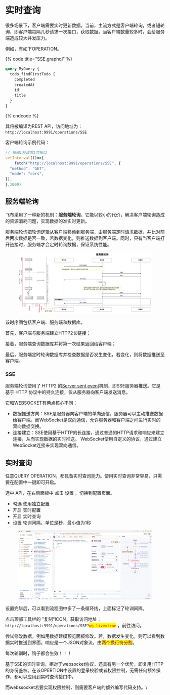 # 实时查询

很多场景下，客户端需要实时更新数据。当前，主流方式是客户端轮询，或者短轮询，即客户端每隔几秒请求一次接口，获取数据。当客户端数量较多时，会给服务端造成较大并发压力。

例如，有如下OPERATION。

{% code title="SSE.graphql" %}
```graphql
query MyQuery {
  todo_findFirstTodo {
    completed
    createdAt
    id
    title
  }
}
```
{% endcode %}

其将被编译为REST API，访问地址为： `http://localhost:9991/operations/SSE`

客户端轮询示例代码：

```javascript
// 每隔1秒请求1次接口
setInterval(()=>{
    fetch("http://localhost:9991/operations/SSE", {
  "method": "GET",
  "mode": "cors",
});
},1000)
```

## 服务端轮询

飞布采用了一种新的机制：**服务端轮询**。它能以较小的代价，解决客户端轮询造成的资源消耗问题，实现数据的准实时更新。

服务端轮询把轮询逻辑从客户端移动到服务端，由服务端定时请求数据，并比对前后两次数据是否一致，若数据变化，则推送数据到客户端。同时，只有当客户端打开链接时，服务端才会定时轮询数据，保证系统性能。

<figure><img src="../../.gitbook/assets/image.png" alt=""><figcaption></figcaption></figure>

该时序图包括客户端、服务端和数据库。

首先，客户端与服务端建立HTTP2长链接；

接着，服务端查询数据库并将第一次结果返回给客户端；

最后，服务端定时轮询数据库并检查数据是否发生变化，若变化，则将数据推送至客户端。

### SSE

服务端轮询使用了 HTTP2 的[Server sent event](https://www.ruanyifeng.com/blog/2017/05/server-sent\_events.html)机制，即SSE服务器推送。它是基于 HTTP 协议中的持久连接，仅从服务器向客户端发送消息。&#x20;

它和WEBSOCKET有两点核心不同：

* 数据推送方向：SSE是服务器向客户端的单向通信，服务器可以主动推送数据给客户端。而WebSocket是双向通信，允许服务器和客户端之间进行实时的双向数据交换。
* 连接建立：SSE使用基于HTTP的长连接，通过普通的HTTP请求和响应来建立连接，从而实现数据的实时推送。 WebSocket使用自定义的协议，通过建立WebSocket连接来实现双向通信。

## 实时查询

任意QUERY OPERATION，都具备实时查询能力。使用实时查询非常容易，只需要在配置中一键即可开启。

选中 API，在右侧面板中 点击 设置 ，切换到配置页面。

* 勾选 使用独立配置
* 开启 实时配置&#x20;
* 开启 实时查询
* 设置 轮训间隔，单位是秒，最小值为1秒

<figure><img src="../../.gitbook/assets/image (1).png" alt=""><figcaption></figcaption></figure>

设置完毕后，可以看到流程图中多了一条循环线，上面标记了轮训间隔。

点击顶部工具栏的 ”复制“ICON，获取访问地址：`http://localhost:9991/operations/SSE?`<mark style="color:red;">`wg_live=true`</mark> ，前往访问。

尝试修改数据，例如用数据建模预览面板修改。若，数据发生变化，则可以看到数据实时推送到界面。响应是一个JSON对象流，由<mark style="color:purple;">两个换行符分割</mark>。

每次轮训时，钩子都会生效！！！

基于SSE的实时查询，相对于websocket协议，还具有另一个优势，即复用HTTP的身份鉴权。在该OPERTION中设置的登录校验或者权限控制，无需任何额外操作，都可以应用到实时查询接口中。

而webssocket若要实现权限控制，则需要客户端的额外编写代码支持。\
